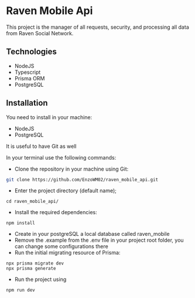 # Raven Mobile Api

This project is the manager of all requests, security, and processing all data from Raven Social Network.

## Technologies

- NodeJS
- Typescript
- Prisma ORM
- PostgreSQL

## Installation

You need to install in your machine:

- NodeJS
- PostgreSQL

It is useful to have Git as well

In your terminal use the following commands:

- Clone the repository in your machine using Git:

```sh
git clone https://github.com/EnzoWM02/raven_mobile_api.git
```

- Enter the project directory (default name);

```
cd raven_mobile_api/
```

- Install the required dependencies:

```
npm install
```

- Create in your postgreSQL a local database called raven_mobile
- Remove the .example from the .env file in your project root folder, you can change some configurations there
- Run the initial migrating resource of Prisma:

```
npx prisma migrate dev
npx prisma generate
```

- Run the project using

```
npm run dev
```
